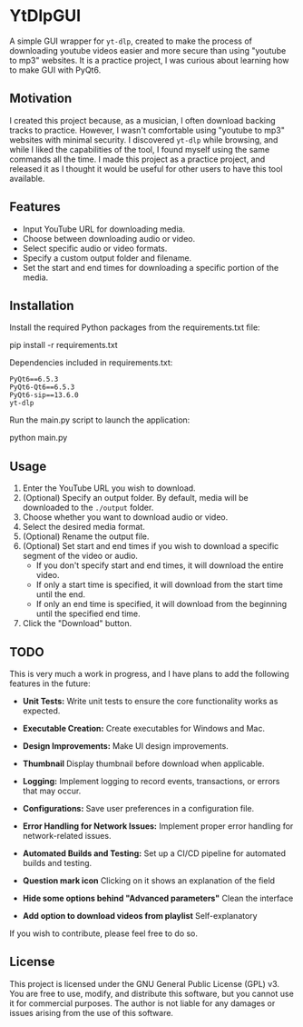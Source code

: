 # YtDlpGUI

A simple GUI wrapper for `yt-dlp`, created to make the process of downloading youtube videos easier and more secure than using "youtube to mp3" websites.
It is a practice project, I was curious about learning how to make GUI with PyQt6.

## Motivation

I created this project because, as a musician, I often download backing tracks to practice. However, I wasn't comfortable using "youtube to mp3" websites with minimal security. I discovered `yt-dlp` while browsing, and while I liked the capabilities of the tool, I found myself using the same commands all the time. I made this project as a practice project, and released it as I thought it would be useful for other users to have this tool available.

## Features

- Input YouTube URL for downloading media.
- Choose between downloading audio or video.
- Select specific audio or video formats.
- Specify a custom output folder and filename.
- Set the start and end times for downloading a specific portion of the media.

## Installation

Install the required Python packages from the requirements.txt file:

pip install -r requirements.txt

Dependencies included in requirements.txt:

    PyQt6==6.5.3
    PyQt6-Qt6==6.5.3
    PyQt6-sip==13.6.0
    yt-dlp

Run the main.py script to launch the application:

python main.py


## Usage

1. Enter the YouTube URL you wish to download.
2. (Optional) Specify an output folder. By default, media will be downloaded to the `./output` folder.
3. Choose whether you want to download audio or video.
4. Select the desired media format.
5. (Optional) Rename the output file.
6. (Optional) Set start and end times if you wish to download a specific segment of the video or audio. 
   - If you don't specify start and end times, it will download the entire video. 
   - If only a start time is specified, it will download from the start time until the end. 
   - If only an end time is specified, it will download from the beginning until the specified end time.
7. Click the "Download" button.


## TODO


This is very much a work in progress, and I have plans to add the following features in the future:

- **Unit Tests:**
Write unit tests to ensure the core functionality works as expected.

- **Executable Creation:**
Create executables for Windows and Mac.

- **Design Improvements:**
Make UI design improvements.

- **Thumbnail**
Display thumbnail before download when applicable.

- **Logging:**
Implement logging to record events, transactions, or errors that may occur.

- **Configurations:**
Save user preferences in a configuration file.

- **Error Handling for Network Issues:**
Implement proper error handling for network-related issues.

- **Automated Builds and Testing:**
Set up a CI/CD pipeline for automated builds and testing.

- **Question mark icon**
Clicking on it shows an explanation of the field

- **Hide some options behind "Advanced parameters"**
Clean the interface

- **Add option to download videos from playlist**
Self-explanatory

If you wish to contribute, please feel free to do so.

## License

This project is licensed under the GNU General Public License (GPL) v3. 
You are free to use, modify, and distribute this software, but you cannot use it for commercial purposes. 
The author is not liable for any damages or issues arising from the use of this software.
